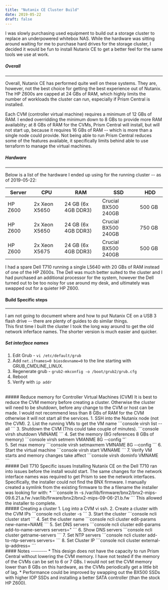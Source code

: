 ```yaml
---
title: "Nutanix CE Cluster Build"
date: 2019-05-22
draft: false
---
```



I was slowly purchasing used equipment to build out a storage cluster to replace an underpowered whitebox NAS.  While the hardware was sitting around waiting for me to purchase hard drives for the storage cluster, I decided it would be fun to install Nutanix CE to get a better feel for the same tools we use at work. 

##### Overall
--------
Overall, Nutanix CE has performed quite well on these systems.  They are, however, not the best choice for getting the best experience out of Nutanix.  The HP Z600s are capped at 24 GBs of RAM, which highly limits the number of workloads the cluster can run, especially if Prism Central is installed. 

Each CVM (controller virtual machine) requires a minimum of 12 GBs of RAM.  I ended overridding the minimum down to 8 GBs to provide more RAM availablity; at 8 GBs of RAM for the CVMs, Prism Central will install, but will not start up, because it requires 16 GBs of RAM -- which is more than a single node could provide.  Not being able to run Prism Central reduces some of the features available, it specifically limits behind able to use terraform to manage the virtual machines.


##### Hardware
--------

Below is a list of the hardware I ended up using for the running cluster -- as of 2019-05-22:
<table>
<colgroup>
    <col width="5%" />
    <col width="10%" />
    <col width="15%" />
    <col width="15%" />
    <col width="10%" />
</colgroup>
<thead>
    <tr>
        <th>Server</th>
        <th>CPU</th>
        <th>RAM</th>
        <th>SSD</th>
        <th>HDD</th>
    </tr>
</thead>
<tbody>
<tr>
    <td>HP Z600</td>
    <td>2x Xeon X5650</td>
    <td>24 GB (6x 4GB DDR3)</td>
    <td>Crucial BX500 240GB</td>
    <td>500 GB</td>
</tr>
<tr>
    <td>HP Z600</td>
    <td>2x Xeon X5650</td>
    <td>24 GB (6x 4GB DDR3)</td>
    <td>Crucial BX500 240GB</td>
    <td>750 GB</td>
</tr>
<tr>
    <td>HP Z600</td>
    <td>2x Xeon X5675</td>
    <td>24 GB (6x 4GB DDR3)</td>
    <td>Crucial BX500 240GB</td>
    <td>500 GB</td>
</tr>
</tbody> 
</table>

I had a spare Dell T710 running a single L5640 with 20 GBs of RAM instead of one of the HP Z600s.  The Dell was much better suited to the cluster and I had purchased an additional processor for the system, however the Dell turned out to be too noisy for use around my desk, and ultimately was swapped out for a quieter HP Z600.  


#### Build Specific steps
--------
I am not going to document where and how to put Nutanix CE on a USB 3 flash drive -- there are plenty of guides to do similar things.  
This first time I built the cluster I took the long way around to get the old network inferface names. The shorter version is much easier and quicker.  

##### Set interface names
1. Edit Grub - `vi /etc/default/grub`  
2. Add `net.ifnames=0 biosdevname=0` to the line starting with GRUB_CMDLINE_LINUX.  
3. Regenerate grub -  `grub2-mkconfig -o /boot/grub2/grub.cfg`  
4. Reboot  
5. Verify with `ip addr`  
<br/>
##### Reduce memory for Controller Virtual Machines (CVM)
It is best to reduce the CVM memory before creating a cluster.  Otherwise the cluster will need to be shutdown, before any change to the CVM or host can be made.  
I would not recommend less than 8 GBs of RAM for the CVM otherwise it will not start all the services.
1. SSH into the Nutanix node (not the CVM).
2. List the running VMs to get the VM name 
```console
virsh list --all
```
3. Shutdown the CVM (This could take couple of minutes).
```console
virsh shutdown VMNAME
``` 
4. Set the memory  (8G references 8 GBs of memory)
```console 
virsh setmem VMANME 8G --config
''`<br/>  
5. Set max memory 
```console
virsh setmaxmem VMNAME 8G --config
```
6. Start the virtual machine  
```console
virsh start VMNAME
```
7. Verify VM starts and memory changes take affect 
```console
virsh dominfo VMNAME
```  
<br/>
##### Dell T710 Specific issues
Installing Nutanix CE on the Dell T710 ran into issues before the install would start.  
The same changes for the network interface names was required to get Prism to see the network interfaces. 
Specifically, the installer could not find the BNX firmware. I manually created a symlink from the existing firmware to the a filename the installer was looking for with:  
* ```console
ln -s /var/lib/firmware/bnx2/bnx2-mips-09.6.21.a.fw /var/lib/firware/bnx2/bnx2-mips-09-06-21.b.fw
```
This allowed the installer to complete.  
<br/>
##### Creating a cluster
1. Log into a CVM vi ssh.
2. Create a cluster with the CVM IPs
 ```console 
ncli cluster -s <CVM IP addresses>
```
3. Start the cluster 
```console 
ncli cluster start
```
4. Set the cluster name 
```console
ncli cluster edit-params new-name=NAME
```
5. Set DNS servers 
 ```console
ncli cluster edit-params add-to-name-servers servers=<name of IP addresses>"
```
6. Show DNS servers  
 ```console
ncli cluster getname-servers
```
7. Set NTP servers 
```console
ncli cluster add-to-ntp-servers servers=<name or IP address of server>
```
8. Set Cluster IP 
```console 
ncli cluster external-ip-address=<IP Adress>
```  
<br/>
#### Notes 
--------
* This design does not have the capacity to run Prism Central without lowering the CVM memory.  I have not tested if the memory of the CVMs can be set to 6 or 7 GBs.  I would not set the CVM memory lower than 8 GBs on this hardware, as the CVMs periodically get a little bit of lag.  
* Performance could be improved by swapping out the BX500 SSDs with higher IOP SSDs and installing a better SATA controller (than the stock HP Z600).


